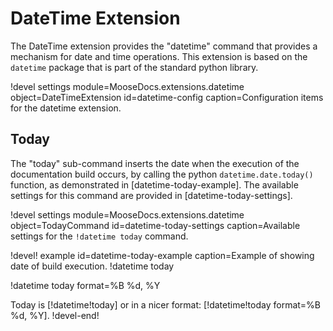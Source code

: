 # DateTime Extension

The DateTime extension provides the "datetime" command that provides a mechanism
for date and time operations. This extension is based on the
`datetime` package that is part of the standard python library.

!devel settings module=MooseDocs.extensions.datetime
                object=DateTimeExtension
                id=datetime-config
                caption=Configuration items for the datetime extension.

## Today

The "today" sub-command inserts the date when the execution of the documentation build occurs, by
calling the python `datetime.date.today()` function, as demonstrated in [datetime-today-example].
The available settings for this command are provided in [datetime-today-settings].

!devel settings module=MooseDocs.extensions.datetime
                object=TodayCommand
                id=datetime-today-settings
                caption=Available settings for the `!datetime today` command.

!devel! example id=datetime-today-example
               caption=Example of showing date of build execution.
!datetime today

!datetime today format=%B %d, %Y

Today is [!datetime!today] or in a nicer format: [!datetime!today format=%B %d, %Y].
!devel-end!
